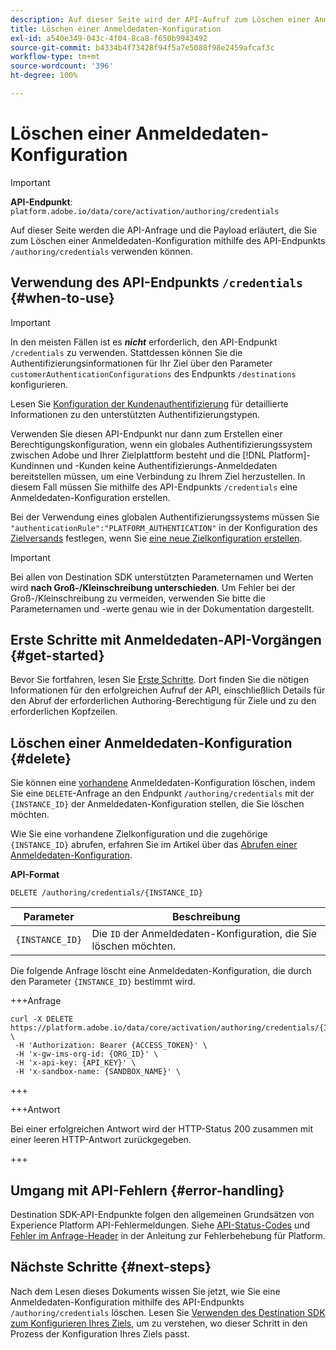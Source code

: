 ```yaml
---
description: Auf dieser Seite wird der API-Aufruf zum Löschen einer Anmeldedaten-Konfiguration mit dem Adobe Experience Platform Destination SDK veranschaulicht.
title: Löschen einer Anmeldedaten-Konfiguration
exl-id: a540e349-043c-4f04-8ca8-f650b9943492
source-git-commit: b4334b4f73428f94f5a7e5088f98e2459afcaf3c
workflow-type: tm+mt
source-wordcount: '396'
ht-degree: 100%

---
```


# Löschen einer Anmeldedaten-Konfiguration

>[!IMPORTANT]
>
>**API-Endpunkt**: `platform.adobe.io/data/core/activation/authoring/credentials`

Auf dieser Seite werden die API-Anfrage und die Payload erläutert, die Sie zum Löschen einer Anmeldedaten-Konfiguration mithilfe des API-Endpunkts `/authoring/credentials` verwenden können.

## Verwendung des API-Endpunkts `/credentials` {#when-to-use}

>[!IMPORTANT]
>
>In den meisten Fällen ist es ***nicht*** erforderlich, den API-Endpunkt `/credentials` zu verwenden. Stattdessen können Sie die Authentifizierungsinformationen für Ihr Ziel über den Parameter `customerAuthenticationConfigurations` des Endpunkts `/destinations` konfigurieren.
> 
>Lesen Sie [Konfiguration der Kundenauthentifizierung](../functionality/destination-configuration/customer-authentication.md) für detaillierte Informationen zu den unterstützten Authentifizierungstypen.

Verwenden Sie diesen API-Endpunkt nur dann zum Erstellen einer Berechtigungskonfiguration, wenn ein globales Authentifizierungssystem zwischen Adobe und Ihrer Zielplattform besteht und die [!DNL Platform]-Kundinnen und -Kunden keine Authentifizierungs-Anmeldedaten bereitstellen müssen, um eine Verbindung zu Ihrem Ziel herzustellen. In diesem Fall müssen Sie mithilfe des API-Endpunkts `/credentials` eine Anmeldedaten-Konfiguration erstellen.

Bei der Verwendung eines globalen Authentifizierungssystems müssen Sie `"authenticationRule":"PLATFORM_AUTHENTICATION"` in der Konfiguration des [Zielversands](../functionality/destination-configuration/destination-delivery.md) festlegen, wenn Sie [eine neue Zielkonfiguration erstellen](../authoring-api/destination-configuration/create-destination-configuration.md).

>[!IMPORTANT]
>
>Bei allen von Destination SDK unterstützten Parameternamen und Werten wird **nach Groß-/Kleinschreibung unterschieden**. Um Fehler bei der Groß-/Kleinschreibung zu vermeiden, verwenden Sie bitte die Parameternamen und -werte genau wie in der Dokumentation dargestellt.

## Erste Schritte mit Anmeldedaten-API-Vorgängen {#get-started}

Bevor Sie fortfahren, lesen Sie [Erste Schritte](../getting-started.md). Dort finden Sie die nötigen Informationen für den erfolgreichen Aufruf der API, einschließlich Details für den Abruf der erforderlichen Authoring-Berechtigung für Ziele und zu den erforderlichen Kopfzeilen.

## Löschen einer Anmeldedaten-Konfiguration {#delete}

Sie können eine [vorhandene](create-credential-configuration.md) Anmeldedaten-Konfiguration löschen, indem Sie eine `DELETE`-Anfrage an den Endpunkt `/authoring/credentials` mit der `{INSTANCE_ID}` der Anmeldedaten-Konfiguration stellen, die Sie löschen möchten.

Wie Sie eine vorhandene Zielkonfiguration und die zugehörige `{INSTANCE_ID}` abrufen, erfahren Sie im Artikel über das [Abrufen einer Anmeldedaten-Konfiguration](retrieve-credential-configuration.md).

**API-Format**

```http
DELETE /authoring/credentials/{INSTANCE_ID}
```

| Parameter | Beschreibung |
| --------- | ----------- |
| `{INSTANCE_ID}` | Die `ID` der Anmeldedaten-Konfiguration, die Sie löschen möchten. |

Die folgende Anfrage löscht eine Anmeldedaten-Konfiguration, die durch den Parameter `{INSTANCE_ID}` bestimmt wird.

+++Anfrage

```shell
curl -X DELETE https://platform.adobe.io/data/core/activation/authoring/credentials/{INSTANCE_ID} \
 -H 'Authorization: Bearer {ACCESS_TOKEN}' \
 -H 'x-gw-ims-org-id: {ORG_ID}' \
 -H 'x-api-key: {API_KEY}' \
 -H 'x-sandbox-name: {SANDBOX_NAME}' \
```

+++

+++Antwort

Bei einer erfolgreichen Antwort wird der HTTP-Status 200 zusammen mit einer leeren HTTP-Antwort zurückgegeben.

+++

## Umgang mit API-Fehlern {#error-handling}

Destination SDK-API-Endpunkte folgen den allgemeinen Grundsätzen von Experience Platform API-Fehlermeldungen. Siehe [API-Status-Codes](../../../landing/troubleshooting.md#api-status-codes) und [Fehler im Anfrage-Header](../../../landing/troubleshooting.md#request-header-errors) in der Anleitung zur Fehlerbehebung für Platform.

## Nächste Schritte {#next-steps}

Nach dem Lesen dieses Dokuments wissen Sie jetzt, wie Sie eine Anmeldedaten-Konfiguration mithilfe des API-Endpunkts `/authoring/credentials` löschen. Lesen Sie [Verwenden des Destination SDK zum Konfigurieren Ihres Ziels](../guides/configure-destination-instructions.md), um zu verstehen, wo dieser Schritt in den Prozess der Konfiguration Ihres Ziels passt.
